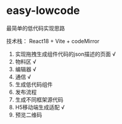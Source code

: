 # easy-lowcode

最简单的低代码实现思路 

技术栈： React18 + Vite + codeMirror

1. 实现拖拽生成组件代码的json描述的页面 √
2. 物料区 √
3. 编辑器 √
4. 通信 √
5. 生成低代码组件 
6. 发布流程
7. 生成不同框架源代码
8. H5移动端生成适配 √
9. 预览二维码